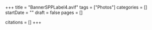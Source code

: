 +++
title = "BannerSPPLabel4.avif"
tags = ["Photos"]
categories = []
startDate = ""
draft = false
pages = []

citations = []
+++
